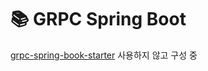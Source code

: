 # 📚 GRPC Spring Boot 


[grpc-spring-book-starter](https://yidongnan.github.io/grpc-spring-boot-starter/en/) 사용하지 않고 구성 중

